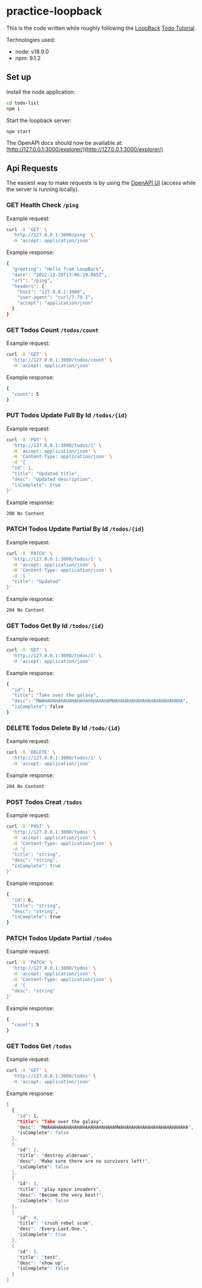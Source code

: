# practice-loopback

This is the code written while roughly following the [LoopBack](https://loopback.io/doc/en/lb4/todo-tutorial.html) [Todo Tutorial](https://loopback.io/doc/en/lb4/todo-tutorial.html).

Technologies used:

- node: v18.9.0
- npm: 9.1.2

## Set up

Install the node application:

```bash
cd todo-list
npm i
```

Start the loopback server:

```
npm start
```

The OpenAPI docs should now be available at: [http://127.0.0.1:3000/explorer/](http://127.0.0.1:3000/explorer/)

## Api Requests

The easiest way to make requests is by using the [OpenAPI UI](http://127.0.0.1:3000/explorer/) (access while the server is running locally).

### **GET** Health Check `/ping`

Example request:

```bash
curl -X 'GET' \
  'http://127.0.0.1:3000/ping' \
  -H 'accept: application/json'
```

Example response:

```bash
{
  "greeting": "Hello from LoopBack",
  "date": "2022-12-28T13:06:19.045Z",
  "url": "/ping",
  "headers": {
    "host": "127.0.0.1:3000",
    "user-agent": "curl/7.79.1",
    "accept": "application/json"
  }
}
```

### **GET** Todos Count `/todos/count`

Example request:

```bash
curl -X 'GET' \
  'http://127.0.0.1:3000/todos/count' \
  -H 'accept: application/json'
```

Example response:

```bash
{
  "count": 5
}
```

### **PUT** Todos Update Full By Id `/todos/{id}`

Example request:

```bash
curl -X 'PUT' \
  'http://127.0.0.1:3000/todos/1' \
  -H 'accept: application/json' \
  -H 'Content-Type: application/json' \
  -d '{
  "id": 1,
  "title": "Updated title",
  "desc": "Updated description",
  "isComplete": true
}'
```

Example response:

```bash
200 No Content
```

### **PATCH** Todos Update Partial By Id `/todos/{id}`

Example request:

```bash
curl -X 'PATCH' \
  'http://127.0.0.1:3000/todos/1' \
  -H 'accept: application/json' \
  -H 'Content-Type: application/json' \
  -d '{
  "title": "Updated"
}'
```

Example response:

```bash
204 No Content
```

### **GET** Todos Get By Id `/todos/{id}`

Example request:

```bash
curl -X 'GET' \
  'http://127.0.0.1:3000/todos/1' \
  -H 'accept: application/json'
```

Example response:

```bash
{
  "id": 1,
  "title": "Take over the galaxy",
  "desc": "MWAHAHAHAHAHAHAHAHAHAHAHAHAMWAHAHAHAHAHAHAHAHAHAHAHAHA",
  "isComplete": false
}
```

### **DELETE** Todos Delete By Id `/todo/{id}`

Example request:

```bash
curl -X 'DELETE' \
  'http://127.0.0.1:3000/todos/1' \
  -H 'accept: application/json'
```

Example response:

```bash
204 No Content
```

### **POST** Todos Creat `/todos`

Example request:

```bash
curl -X 'POST' \
  'http://127.0.0.1:3000/todos' \
  -H 'accept: application/json' \
  -H 'Content-Type: application/json' \
  -d '{
  "title": "string",
  "desc": "string",
  "isComplete": true
}'
```

Example response:

```bash
{
  "id": 6,
  "title": "string",
  "desc": "string",
  "isComplete": true
}
```

### **PATCH** Todos Update Partial `/todos`

Example request:

```bash
curl -X 'PATCH' \
  'http://127.0.0.1:3000/todos' \
  -H 'accept: application/json' \
  -H 'Content-Type: application/json' \
  -d '{
  "desc": "string"
}'
```

Example response:

```bash
{
  "count": 5
}
```

### **GET** Todos Get `/todos`

Example request:

```bash
curl -X 'GET' \
  'http://127.0.0.1:3000/todos' \
  -H 'accept: application/json'
```

Example response:

```bash
[
  {
    "id": 1,
    "title": "Take over the galaxy",
    "desc": "MWAHAHAHAHAHAHAHAHAHAHAHAHAMWAHAHAHAHAHAHAHAHAHAHAHAHA",
    "isComplete": false
  },
  {
    "id": 2,
    "title": "destroy alderaan",
    "desc": "Make sure there are no survivors left!",
    "isComplete": false
  },
  {
    "id": 3,
    "title": "play space invaders",
    "desc": "Become the very best!",
    "isComplete": false
  },
  {
    "id": 4,
    "title": "crush rebel scum",
    "desc": "Every.Last.One.",
    "isComplete": true
  },
  {
    "id": 5,
    "title": "test",
    "desc": "show up",
    "isComplete": false
  }
]
```